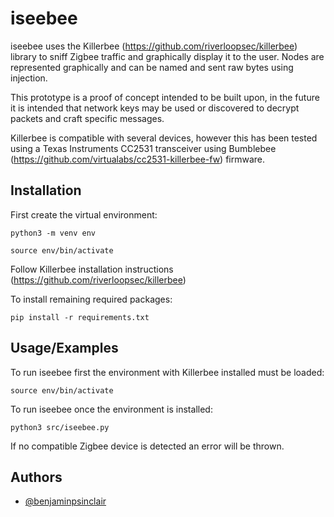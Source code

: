 
# iseebee

iseebee uses the Killerbee (https://github.com/riverloopsec/killerbee) library to sniff Zigbee traffic and graphically display it to the user. Nodes are represented graphically and can be named and sent raw bytes using injection.

This prototype is a proof of concept intended to be built upon, in the future it is intended that network keys may be used or discovered to decrypt packets and craft specific messages.

Killerbee is compatible with several devices, however this has been tested using a Texas Instruments CC2531 transceiver using Bumblebee (https://github.com/virtualabs/cc2531-killerbee-fw) firmware.  

## Installation

First create the virtual environment:

```shell
python3 -m venv env

source env/bin/activate
``` 
Follow Killerbee installation instructions (https://github.com/riverloopsec/killerbee)

To install remaining required packages:

```shell
pip install -r requirements.txt
``` 
## Usage/Examples
To run iseebee first the environment with Killerbee installed must be loaded:
```shell
source env/bin/activate
```
To run iseebee once the environment is installed:
```shell
python3 src/iseebee.py
```

If no compatible Zigbee device is detected an error will be thrown.




## Authors

- [@benjaminpsinclair](https://github.com/benjaminpsinclair)



